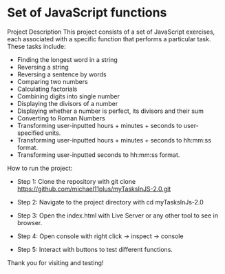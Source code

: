 # Set of JavaScript functions

Project Description
This project consists of a set of JavaScript exercises, each associated with a specific function that performs a particular task. These tasks include:

- Finding the longest word in a string
- Reversing a string
- Reversing a sentence by words
- Comparing two numbers
- Calculating factorials
- Combining digits into single number
- Displaying the divisors of a number
- Displaying whether a number is perfect, its divisors and their sum
- Converting to Roman Numbers
- Transforming user-inputted hours + minutes + seconds to user-specified units.
- Transforming user-inputted hours + minutes + seconds to hh:mm:ss format.
- Transforming user-inputted seconds to hh:mm:ss format.

How to run the project:

* Step 1:
Clone the repository with
git clone https://github.com/michael11plus/myTasksInJS-2.0.git

* Step 2:
Navigate to the project directory with
cd myTasksInJs-2.0

* Step 3:
Open the index.html with Live Server or any other tool to see in browser.

* Step 4:
Open console with
right click -> inspect -> console

* Step 5:
Interact with buttons to test different functions.

Thank you for visiting and testing!
